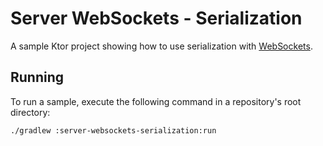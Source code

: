 # Server WebSockets - Serialization

A sample Ktor project showing how to use serialization with [WebSockets](https://ktor.io/docs/websocket-serialization.html).

## Running

To run a sample, execute the following command in a repository's root directory:
```bash
./gradlew :server-websockets-serialization:run
```
